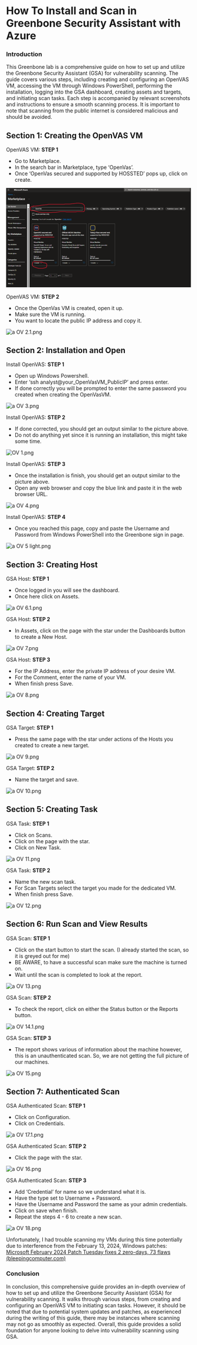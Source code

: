 # How To Install and Scan in Greenbone Security Assistant with Azure

### Introduction

This Greenbone lab is a comprehensive guide on how to set up and utilize the Greenbone Security Assistant (GSA) for vulnerability scanning. The guide covers various steps, including creating and configuring an OpenVAS VM, accessing the VM through Windows PowerShell, performing the installation, logging into the GSA dashboard, creating assets and targets, and initiating scan tasks. Each step is accompanied by relevant screenshots and instructions to ensure a smooth scanning process. It is important to note that scanning from the public internet is considered malicious and should be avoided.

## Section 1: Creating the OpenVAS VM

OpenVAS VM: **STEP 1**

- Go to Marketplace.
- In the search bar in Marketplace, type ‘OpenVas’.
- Once ‘OpenVas secured and supported by HOSSTED’ pops up, click on create.

<img src="Greenbone Folder Pics/OV 1.png">

OpenVAS VM: **STEP 2**

- Once the OpenVas VM is created, open it up.
- Make sure the VM is running.
- You want to locate the public IP address and copy it.

![a OV 2.1.png](How%20To%20Install%20and%20Scan%20in%20Greenbone%20Security%20Assi%205a55124c91eb456a89e92c5c4b4a5330/a_OV_2.1.png)

## Section 2: Installation and Open

Install OpenVAS: **STEP 1**

- Open up Windows Powershell.
- Enter ‘ssh analyst@your_OpenVasVM_PublicIP’ and press enter.
- If done correctly you will be prompted to enter the same password you created when creating the OpenVasVM.

![a OV 3.png](How%20To%20Install%20and%20Scan%20in%20Greenbone%20Security%20Assi%205a55124c91eb456a89e92c5c4b4a5330/a_OV_3.png)

Install OpenVAS: **STEP 2**

- If done corrected, you should get an output similar to the picture above.
- Do not do anything yet since it is running an installation, this might take some time.

![OV 1.png](How%20To%20Install%20and%20Scan%20in%20Greenbone%20Security%20Assi%205a55124c91eb456a89e92c5c4b4a5330/OV_1.png)

Install OpenVAS: **STEP 3**

- Once the installation is finish, you should get an output similar to the picture above.
- Open any web browser and copy the blue link and paste it in the web browser URL.

![a OV 4.png](How%20To%20Install%20and%20Scan%20in%20Greenbone%20Security%20Assi%205a55124c91eb456a89e92c5c4b4a5330/a_OV_4.png)

Install OpenVAS: **STEP 4**

- Once you reached this page, copy and paste the Username and Password from Windows PowerShell into the Greenbone sign in page.

![a OV 5 light.png](How%20To%20Install%20and%20Scan%20in%20Greenbone%20Security%20Assi%205a55124c91eb456a89e92c5c4b4a5330/a_OV_5_light.png)

## Section 3: Creating Host

GSA Host: **STEP 1**

- Once logged in you will see the dashboard.
- Once here click on Assets.

![a OV 6.1.png](How%20To%20Install%20and%20Scan%20in%20Greenbone%20Security%20Assi%205a55124c91eb456a89e92c5c4b4a5330/a_OV_6.1.png)

GSA Host: **STEP 2**

- In Assets, click on the page with the star under the Dashboards button to create a New Host.

![a OV 7.png](How%20To%20Install%20and%20Scan%20in%20Greenbone%20Security%20Assi%205a55124c91eb456a89e92c5c4b4a5330/a_OV_7.png)

GSA Host: **STEP 3**

- For the IP Address, enter the private IP address of your desire VM.
- For the Comment, enter the name of your VM.
- When finish press Save.

![a OV 8.png](How%20To%20Install%20and%20Scan%20in%20Greenbone%20Security%20Assi%205a55124c91eb456a89e92c5c4b4a5330/a_OV_8.png)

## Section 4: Creating Target

GSA Target: **STEP 1**

- Press the same page with the star under actions of the Hosts you created to create a new target.

![a OV 9.png](How%20To%20Install%20and%20Scan%20in%20Greenbone%20Security%20Assi%205a55124c91eb456a89e92c5c4b4a5330/a_OV_9.png)

GSA Target: **STEP 2**

- Name the target and save.

![a OV 10.png](How%20To%20Install%20and%20Scan%20in%20Greenbone%20Security%20Assi%205a55124c91eb456a89e92c5c4b4a5330/a_OV_10.png)

## Section 5: Creating Task

GSA Task: **STEP 1**

- Click on Scans.
- Click on the page with the star.
- Click on New Task.

![a OV 11.png](How%20To%20Install%20and%20Scan%20in%20Greenbone%20Security%20Assi%205a55124c91eb456a89e92c5c4b4a5330/a_OV_11.png)

GSA Task: **STEP 2**

- Name the new scan task.
- For Scan Targets select the target you made for the dedicated VM.
- When finish press Save.

![a OV 12.png](How%20To%20Install%20and%20Scan%20in%20Greenbone%20Security%20Assi%205a55124c91eb456a89e92c5c4b4a5330/a_OV_12.png)

## Section 6: Run Scan and View Results

GSA Scan: **STEP 1**

- Click on the start button to start the scan. (I already started the scan, so it is greyed out for me)
- BE AWARE, to have a successful scan make sure the machine is turned on.
- Wait until the scan is completed to look at the report.

![a OV 13.png](How%20To%20Install%20and%20Scan%20in%20Greenbone%20Security%20Assi%205a55124c91eb456a89e92c5c4b4a5330/a_OV_13.png)

GSA Scan: **STEP 2**

- To check the report, click on either the Status button or the Reports button.

![a OV 14.1.png](How%20To%20Install%20and%20Scan%20in%20Greenbone%20Security%20Assi%205a55124c91eb456a89e92c5c4b4a5330/a_OV_14.1.png)

GSA Scan: **STEP 3**

- The report shows various of information about the machine however, this is an unauthenticated scan. So, we are not getting the full picture of our machines.

![a OV 15.png](How%20To%20Install%20and%20Scan%20in%20Greenbone%20Security%20Assi%205a55124c91eb456a89e92c5c4b4a5330/a_OV_15.png)

## Section 7: Authenticated Scan

GSA Authenticated Scan: **STEP 1**

- Click on Configuration.
- Click on Credentials.

![a OV 17.1.png](How%20To%20Install%20and%20Scan%20in%20Greenbone%20Security%20Assi%205a55124c91eb456a89e92c5c4b4a5330/a_OV_17.1.png)

GSA Authenticated Scan: **STEP 2**

- Click the page with the star.

![a OV 16.png](How%20To%20Install%20and%20Scan%20in%20Greenbone%20Security%20Assi%205a55124c91eb456a89e92c5c4b4a5330/a_OV_16.png)

GSA Authenticated Scan: **STEP 3**

- Add ‘Credential’ for name so we understand what it is.
- Have the type set to Username + Password.
- Have the Username and Password the same as your admin credentials.
- Click on save when finish.
- Repeat the steps 4 - 6 to create a new scan.

![a OV 18.png](How%20To%20Install%20and%20Scan%20in%20Greenbone%20Security%20Assi%205a55124c91eb456a89e92c5c4b4a5330/a_OV_18.png)

Unfortunately, I had trouble scanning my VMs during this time potentially due to interference from the February 13, 2024, Windows patches: [Microsoft February 2024 Patch Tuesday fixes 2 zero-days, 73 flaws (bleepingcomputer.com)](https://www.bleepingcomputer.com/news/microsoft/microsoft-february-2024-patch-tuesday-fixes-2-zero-days-73-flaws/)

### Conclusion

In conclusion, this comprehensive guide provides an in-depth overview of how to set up and utilize the Greenbone Security Assistant (GSA) for vulnerability scanning. It walks through various steps, from creating and configuring an OpenVAS VM to initiating scan tasks. However, it should be noted that due to potential system updates and patches, as experienced during the writing of this guide, there may be instances where scanning may not go as smoothly as expected. Overall, this guide provides a solid foundation for anyone looking to delve into vulnerability scanning using GSA.
